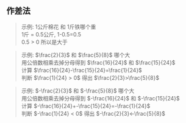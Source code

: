 ## 作差法

> 示例: 1公斤棉花 和 1斤铁哪个重    
> 1斤 = 0.5公斤, 1-0.5=0.5    
> 0.5 > 0 所以是大于

> 示例: $\frac{2}{3}$ 和 $\frac{5}{8}$ 哪个大   
> 用公倍数相乘去掉分母得到 $\frac{16}{24}$ 和 $\frac{15}{24}$   
> 计算 $\frac{16}{24}-\frac{15}{24}=\frac{1}{24}$    
> 判断 $\frac{1}{24} > 0$ 得出 $\frac{2}{3}>\frac{5}{8}$

> 示例: $-\frac{2}{3}$ 和 $-\frac{5}{8}$ 哪个大   
> 用公倍数相乘去掉分母得到 $-\frac{16}{24}$ 和 $-\frac{15}{24}$   
> 计算 $-\frac{16}{24}+-\frac{15}{24}=-\frac{1}{24}$    
> 判断 $-\frac{1}{24} < 0$ 得出 $-\frac{2}{3}<-\frac{5}{8}$